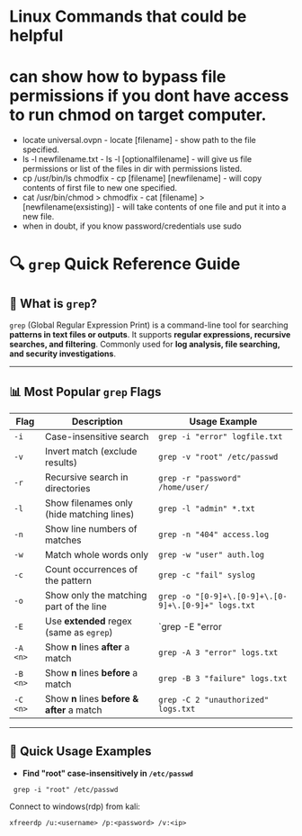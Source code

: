 # Linux Commands that could be helpful

# can show how to bypass file permissions if you dont have access to run chmod on target computer.
- locate universal.ovpn  - locate [filename] - show path to the file specified.
- ls -l newfilename.txt -  ls -l [optionalfilename] - will give us file permissions or list of the files in dir with permissions listed.
- cp /usr/bin/ls chmodfix - cp [filename] [newfilename] - will copy contents of first file to new one specified.
- cat /usr/bin/chmod > chmodfix - cat [filename] > [newfilename(exsisting)] - will take contents of one file and put it into a new file.
- when in doubt, if you know password/credentials use sudo

# 🔍 `grep` Quick Reference Guide  

## 📌 What is `grep`?  
`grep` (Global Regular Expression Print) is a command-line tool for searching **patterns in text files or outputs**. It supports **regular expressions, recursive searches, and filtering**. Commonly used for **log analysis, file searching, and security investigations**.

---

## 📊 Most Popular `grep` Flags  

| Flag        | Description | Usage Example |
|------------|-------------|--------------|
| `-i`       | Case-insensitive search | `grep -i "error" logfile.txt` |
| `-v`       | Invert match (exclude results) | `grep -v "root" /etc/passwd` |
| `-r`       | Recursive search in directories | `grep -r "password" /home/user/` |
| `-l`       | Show filenames only (hide matching lines) | `grep -l "admin" *.txt` |
| `-n`       | Show line numbers of matches | `grep -n "404" access.log` |
| `-w`       | Match whole words only | `grep -w "user" auth.log` |
| `-c`       | Count occurrences of the pattern | `grep -c "fail" syslog` |
| `-o`       | Show only the matching part of the line | `grep -o "[0-9]+\.[0-9]+\.[0-9]+\.[0-9]+" logs.txt` |
| `-E`       | Use **extended** regex (same as `egrep`) | `grep -E "error|fail|warning" syslog` |
| `-A <n>`   | Show **n** lines **after** a match | `grep -A 3 "error" logs.txt` |
| `-B <n>`   | Show **n** lines **before** a match | `grep -B 3 "failure" logs.txt` |
| `-C <n>`   | Show **n** lines **before & after** a match | `grep -C 2 "unauthorized" logs.txt` |

---

## 🚀 Quick Usage Examples  

- **Find "root" case-insensitively in `/etc/passwd`**  

```
 grep -i "root" /etc/passwd
```
 

Connect to windows(rdp) from kali:
```
xfreerdp /u:<username> /p:<password> /v:<ip>
```



